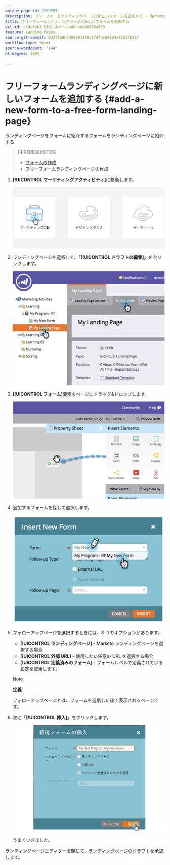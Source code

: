 ```yaml
---
unique-page-id: 2359705
description: フリーフォームランディングページに新しいフォームを追加する - Marketo ドキュメント - 製品ドキュメント
title: フリーフォームランディングページに新しいフォームを追加する
exl-id: cfdcf4b1-5391-4eff-b4dd-ebeb6670a933
feature: Landing Pages
source-git-commit: 0d37fbdb7d08901458c1744dc68893e155176327
workflow-type: tm+mt
source-wordcount: '144'
ht-degree: 100%

---
```


# フリーフォームランディングページに新しいフォームを追加する {#add-a-new-form-to-a-free-form-landing-page}

ランディングページをフォームに紹介するフォームをランディングページに紹介する

>[!PREREQUISITES]
>
>* [フォームの作成](/help/marketo/product-docs/demand-generation/forms/creating-a-form/create-a-form.md)
>* [フリーフォームランディングページの作成](/help/marketo/product-docs/demand-generation/landing-pages/free-form-landing-pages/create-a-free-form-landing-page.md)

1. **[!UICONTROL マーケティングアクティビティ]**&#x200B;に移動します。

   ![](assets/login-marketing-activities-1.png)

1. ランディングページを選択して、「**[!UICONTROL ドラフトの編集]**」をクリックします。

   ![](assets/image2014-9-16-14-3a44-3a15.png)

1. **[!UICONTROL フォーム]**&#x200B;要素をページにドラッグ&amp;ドロップします。

   ![](assets/image2015-5-21-15-3a43-3a30.png)

1. 追加するフォームを探して選択します。

   ![](assets/image2014-9-16-14-3a44-3a30.png)

1. フォローアップページを選択するときには、3 つのオプションがあります。

   * **[!UICONTROL ランディングページ]** - Marketo ランディングページを選択する場合
   * **[!UICONTROL 外部 URL]**  - 使用したい任意の URL を選択する場合
   * **[!UICONTROL 定義済みのフォーム]** - フォームレベルで定義されている設定を使用します。

   >[!NOTE]
   >
   >**定義**
   >
   >フォローアップページとは、フォームを送信した後で表示されるページです。

1. 次に「**[!UICONTROL 挿入]**」をクリックします。

   ![](assets/image2014-9-16-14-3a44-3a38.png)

   うまくいきました。

ランディングページエディターを閉じて、[ランディングページのドラフトを承認](/help/marketo/product-docs/demand-generation/landing-pages/understanding-landing-pages/approve-unapprove-or-delete-a-landing-page.md)します。
